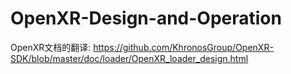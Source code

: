 # OpenXR-Design-and-Operation
OpenXR文档的翻译:  https://github.com/KhronosGroup/OpenXR-SDK/blob/master/doc/loader/OpenXR_loader_design.html
